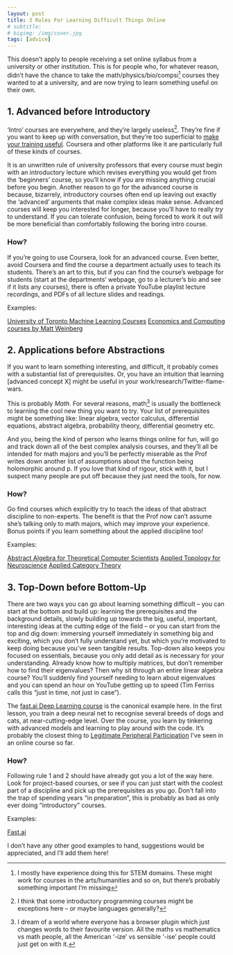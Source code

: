 ```yaml
---
layout: post
title: 3 Rules For Learning Difficult Things Online
# subtitle: 
# bigimg: /img/cover.jpg
tags: [advice]   
---
```


This doesn’t apply to people receiving a set online syllabus from a university or other institution. This is for people who, for whatever reason, didn’t have the chance to take the math/physics/bio/compsi[^1] courses they wanted to at a university, and are now trying to learn something useful on their own.

## 1\. Advanced before Introductory

‘Intro’ courses are everywhere, and they’re largely useless[^2]. They’re fine if you want to keep up with conversation, but they’re too superficial to [make your training useful](https://www.lesswrong.com/posts/7F5jo5LD9FD7DpxCX/make-your-training-useful). Coursera and other platforms like it are particularly full of these kinds of courses.

It is an unwritten rule of university professors that every course must begin with an introductory lecture which revises everything you would get from the ‘beginners’ course, so you’ll know if you are missing anything crucial before you begin. Another reason to go for the advanced course is because, bizarrely, introductory courses often end up leaving out exactly the ‘advanced’ arguments that make complex ideas make sense. Advanced courses will keep you interested for longer, because you’ll have to really *try* to understand. If you can tolerate confusion, being forced to work it out will be more beneficial than comfortably following the boring intro course.

### How?

If you’re going to use Coursera, look for an advanced course. Even better, avoid Coursera and find the course a department actually uses to teach its students. There’s an art to this, but if you can find the course’s webpage for students (start at the departments’ webpage, go to a lecturer’s bio and see if it lists any courses), there is often a private YouTube playlist lecture recordings, and PDFs of all lecture slides and readings.

Examples:

[University of Toronto Machine Learning Courses](http://learning.cs.toronto.edu/courses.html)
[Economics and Computing courses by Matt Weinberg](https://www.cs.princeton.edu/~smattw/Teaching.html)

## 2\. Applications before Abstractions

If you want to learn something interesting, and difficult, it probably comes with a substantial list of prerequisites. Or, you have an intuition that learning \[advanced concept X\] might be useful in your work/research/Twitter-flame-wars.

This is probably *Math*. For several reasons, math[^3] is usually the bottleneck to learning the cool new thing you want to try. Your list of prerequisites might be something like: linear algebra, vector calculus, differential equations, abstract algebra, probability theory, differential geometry etc.

And you, being the kind of person who learns things online for fun, will go and track down all of the best complex analysis courses, and they’ll all be intended for math majors and you’ll be perfectly miserable as the Prof writes down another list of assumptions about the function being holomorphic around p. If you love that kind of rigour, stick with it, but I suspect many people are put off because they just need the tools, for now.

### How?

Go find courses which explicitly try to teach the ideas of that abstract discipline to non-experts. The benefit is that the Prof now can’t assume she’s talking only to math majors, which may improve your experience. Bonus points if you learn something about the applied discipline too!

Examples:

[Abstract Algebra for Theoretical Computer Scientists](https://www.gilcohen.org/abstract-algebra-for-tcs)
[Applied Topology for Neuroscience](https://www.aesizemore.com/courses.html)
[Applied Category Theory](https://ocw.mit.edu/courses/mathematics/18-s097-applied-category-theory-january-iap-2019/index.htm)

## 3\. Top-Down before Bottom-Up

There are two ways you can go about learning something difficult – you can start at the bottom and build up: learning the prerequisites and the background details, slowly building up towards the big, useful, important, interesting ideas at the cutting edge of the field – or you can start from the top and dig down: immersing yourself immediately in something big and exciting, which you don’t fully understand yet, but which you’re motivated to keep doing because you’ve seen tangible results. Top-down also keeps you focused on essentials, because you only add detail as is necessary for your understanding. Already know how to multiply matrices, but don’t remember how to find their eigenvalues? Then why sit through an entire linear algebra course? You’ll suddenly find yourself needing to learn about eigenvalues and you can spend an hour on YouTube getting up to speed (Tim Ferriss calls this “just in time, not just in case”).

The [fast.ai Deep Learning course](https://course.fast.ai/) is the canonical example here. In the first lesson, you train a deep neural net to recognise several breeds of dogs and cats, at near-cutting-edge level. Over the course, you learn by tinkering with advanced models and learning to play around with the code. It’s probably the closest thing to [Legitimate Peripheral Participation](https://meaningness.com/metablog/upgrade-your-cargo-cult#legitimate) I’ve seen in an online course so far.

### How?

Following rule 1 and 2 should have already got you a lot of the way here. Look for project-based courses, or see if you can just start with the coolest part of a discipline and pick up the prerequisites as you go. Don’t fall into the trap of spending years “in preparation”, this is probably as bad as only ever doing “introductory” courses.

Examples:

[Fast.ai](https://www.fast.ai/)

I don’t have any other good examples to hand, suggestions would be appreciated, and I’ll add them here\!

[^1]: I mostly have experience doing this for STEM domains. These might work for courses in the arts/humanities and so on, but there’s probably something important I’m missing

[^2]: I think that some introductory programming courses might be exceptions here – or maybe languages generally?

[^3]: I dream of a world where everyone has a browser plugin which just changes words to their favourite version. All the maths vs mathematics vs math people, all the American ‘-ize’ vs sensible ‘-ise’ people could just get on with it.
